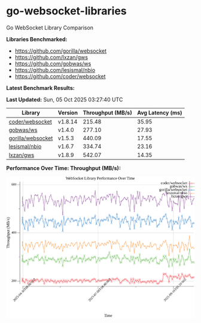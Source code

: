 # go-websocket-libraries

Go WebSocket Library Comparison

**Libraries Benchmarked:**

- https://github.com/gorilla/websocket
- https://github.com/lxzan/gws
- https://github.com/gobwas/ws
- https://github.com/lesismal/nbio
- https://github.com/coder/websocket

**Latest Benchmark Results:**

<!-- BENCHMARK_TABLE_START -->
**Last Updated:** Sun, 05 Oct 2025 03:27:40 UTC

| Library                                         | Version         | Throughput (MB/s) | Avg Latency (ms) |
| ----------------------------------------------- | --------------- | ----------------- | ---------------- |
| [coder/websocket](https://github.com/coder/websocket) | v1.8.14 | 215.48 | 35.95 |
| [gobwas/ws](https://github.com/gobwas/ws) | v1.4.0 | 277.10 | 27.93 |
| [gorilla/websocket](https://github.com/gorilla/websocket) | v1.5.3 | 440.09 | 17.55 |
| [lesismal/nbio](https://github.com/lesismal/nbio) | v1.6.7 | 334.74 | 23.16 |
| [lxzan/gws](https://github.com/lxzan/gws) | v1.8.9 | 542.07 | 14.35 |
<!-- BENCHMARK_TABLE_END -->

**Performance Over Time: Throughput (MB/s):**

![Benchmark Performance Graph](benchmark_performance.png)